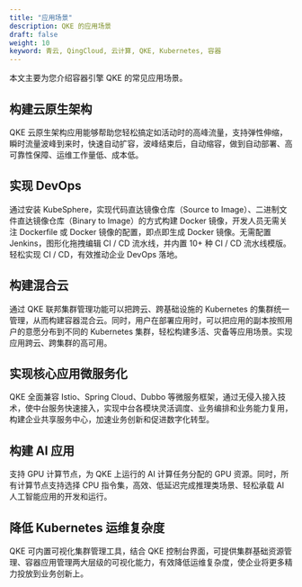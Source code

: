 ```yaml
---
title: "应用场景"
description: QKE 的应用场景
draft: false
weight: 10
keyword: 青云, QingCloud, 云计算, QKE, Kubernetes, 容器
---
```


本文主要为您介绍容器引擎 QKE 的常见应用场景。

<!--微服务架构-->

<!--提供无代码侵入的微服务治理平台，提供金丝雀发布、蓝绿部署、熔断、流量管控等完善的治理功能。同时，为企业提供微服务改造咨询以及技术支持服务，助力企业将核心应用微服务化。-->


## 构建云原生架构

QKE 云原生架构应用能够帮助您轻松搞定如活动时的高峰流量，支持弹性伸缩，瞬时流量波峰到来时，快速自动扩容，波峰结束后，自动缩容，做到自动部署、高可靠性保障、运维工作量低、成本低。

## 实现 DevOps

通过安装 KubeSphere，实现代码直达镜像仓库（Source to Image）、二进制文件直达镜像仓库（Binary to Image）的方式构建 Docker 镜像，开发人员无需关注 Dockerfile 或 Docker 镜像的配置，即点即生成 Docker 镜像。无需配置 Jenkins，图形化拖拽编辑 CI / CD 流水线，并内置 10+ 种 CI / CD 流水线模版。轻松实现 CI / CD，有效推动企业 DevOps 落地。

## 构建混合云

通过 QKE 联邦集群管理功能可以把跨云、跨基础设施的 Kubernetes 的集群统一管理，从而构建容器混合云。同时，用户在部署应用时，可以把应用的副本按照用户的意愿分布到不同的 Kubernetes 集群，轻松构建多活、灾备等应用场景。实现应用跨云、跨集群的高可用。

## 实现核心应用微服务化

QKE 全面兼容 Istio、Spring Cloud、Dubbo 等微服务框架，通过无侵入接入技术，使中台服务快速接入，实现中台各模块灵活调度、业务编排和业务能力复用，构建企业共享服务中心，加速业务创新和促进数字化转型。

## 构建 AI 应用

支持 GPU 计算节点，为 QKE 上运行的 AI 计算任务分配的 GPU 资源。同时，所有计算节点支持选择 CPU 指令集，高效、低延迟完成推理类场景、轻松承载 AI 人工智能应用的开发和运行。

## 降低 Kubernetes 运维复杂度

QKE 可内置可视化集群管理工具，结合 QKE 控制台界面，可提供集群基础资源管理、容器应用管理两大层级的可视化能力，有效降低运维复杂度，使企业将更多精力投放到业务创新上。


